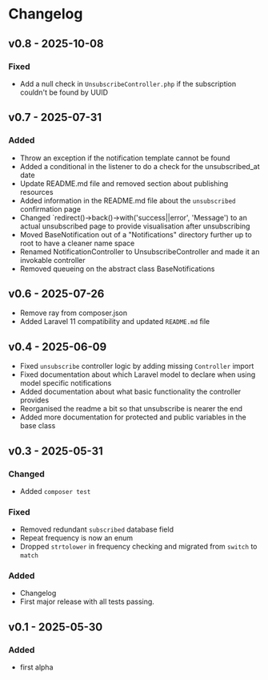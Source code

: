# Changelog

## v0.8 - 2025-10-08

### Fixed

- Add a null check in `UnsubscribeController.php` if the subscription couldn't be found by UUID

## v0.7 - 2025-07-31

### Added

- Throw an exception if the notification template cannot be found
- Added a conditional in the listener to do a check for the unsubscribed_at date
- Update README.md file and removed section about publishing resources
- Added information in the README.md file about the `unsubscribed` confirmation page
- Changed `redirect()->back()->with('success||error', 'Message') to an actual unsubscribed page to provide visualisation after unsubscribing
- Moved BaseNotification out of a "Notifications" directory further up to root to have a cleaner name space
- Renamed NotificationController to UnsubscribeController and made it an invokable controller
- Removed queueing on the abstract class BaseNotifications

## v0.6 - 2025-07-26

- Remove ray from composer.json
- Added Laravel 11 compatibility and updated `README.md` file

## v0.4 - 2025-06-09

- Fixed `unsubscribe` controller logic by adding missing `Controller` import
- Fixed documentation about which Laravel model to declare when using model specific notifications
- Added documentation about what basic functionality the controller provides
- Reorganised the readme a bit so that unsubscribe is nearer the end
- Added more documentation for protected and public variables in the base class

## v0.3 - 2025-05-31

### Changed
- Added `composer test`
 
### Fixed
- Removed redundant `subscribed` database field
- Repeat frequency is now an enum
- Dropped `strtolower` in frequency checking and migrated from `switch` to `match`

### Added
- Changelog
- First major release with all tests passing.

## v0.1 - 2025-05-30

### Added
- first alpha
